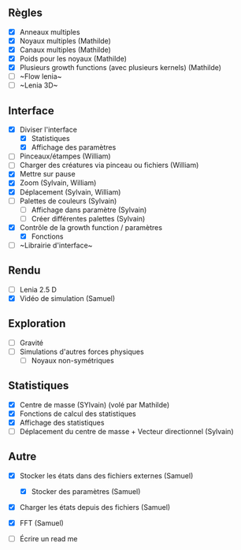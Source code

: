 ## Règles
- [x] Anneaux multiples
- [x] Noyaux multiples (Mathilde)
- [x] Canaux multiples (Mathilde)
- [x] Poids pour les noyaux (Mathilde)
- [x] Plusieurs growth functions (avec plusieurs kernels) (Mathilde)
- [ ] ~Flow lenia~
- [ ] ~Lenia 3D~

## Interface
- [x] Diviser l'interface
	- [x] Statistiques
	- [x] Affichage des paramètres
- [ ] Pinceaux/étampes (William)
- [ ] Charger des créatures via pinceau ou fichiers (William)
- [x] Mettre sur pause
- [x] Zoom (Sylvain, William)
- [x] Déplacement (Sylvain, William)
- [ ] Palettes de couleurs (Sylvain)
  - [ ] Affichage dans paramètre  (Sylvain)
  - [ ] Créer différentes palettes  (Sylvain)
- [x] Contrôle de la growth function / paramètres
	- [x] Fonctions
- [ ] ~Librairie d'interface~

## Rendu
- [ ] Lenia 2.5 D
- [x] Vidéo de simulation (Samuel)

## Exploration
- [ ] Gravité
- [ ] Simulations d'autres forces physiques
	- [ ] Noyaux non-symétriques

## Statistiques
- [x] Centre de masse  (SYlvain) (volé par Mathilde)
- [x] Fonctions de calcul des statistiques
- [x] Affichage des statistiques
- [ ] Déplacement du centre de masse + Vecteur directionnel (Sylvain)

## Autre
- [x] Stocker les états dans des fichiers externes (Samuel)
	- [x] Stocker des paramètres (Samuel)
- [x] Charger les états depuis des fichiers (Samuel)
- [x] FFT (Samuel)
- [ ] Écrire un read me

